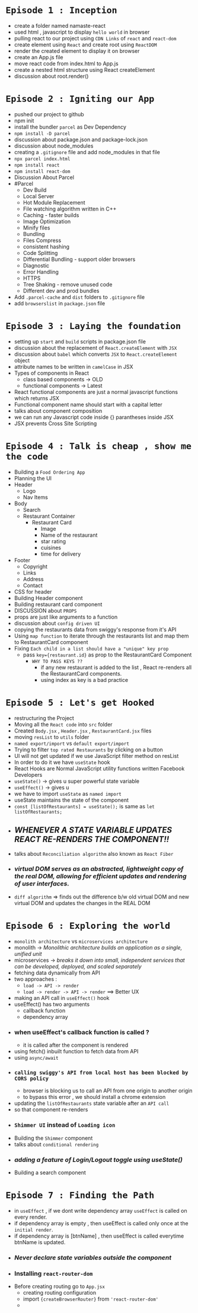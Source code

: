 # `Episode 1 : Inception`
- create a folder named namaste-react
- used html , javascript to display `hello world` in browser
- pulling react to our project using `CDN Links` of `react` and `react-dom`
- create element using `React` and create root using `ReactDOM` 
- render the created element to display it on browser
- create an App.js file
- move react code from index.html to App.js
- create a nested html structure using React createElement
- discussion about root.render()

# `Episode 2 : Igniting our App`
- pushed our project to github
- npm init
- install the bundler `parcel` as Dev Dependency
- `npm install -D parcel`
- discussion about package.json and package-lock.json
- discussion about node_modules
- creating a `.gitignore` file and add node_modules in that file
- `npx parcel index.html`
- `npm install react`
- `npm install react-dom`
- Discussion About Parcel
- #Parcel
  - Dev Build
  - Local Server
  - Hot Module Replacement
  - File watching algorithm written in C++
  - Caching - faster builds
  - Image Optimization
  - Minify files
  - Bundling
  - Files Compress
  - consistent hashing
  - Code Splitting
  - Differential Bundling - support older browsers
  - Diagnostic
  - Error Handling
  - HTTPS
  - Tree Shaking - remove unused code
  - Different dev and prod bundles
- Add `.parcel-cache` and `dist` folders to `.gitignore` file
- add `browserslist` in `package.json` file

# `Episode 3 : Laying the foundation`
- setting up `start` and `build` scripts in package.json file
- discussion about the replacement of `React.createElement` with `JSX`
- discussion about `babel` which converts `JSX` to `React.createElement` object
- attribute names to be written in `camelCase` in JSX
- Types of components in React
  - class based components -> OLD
  - functional components -> Latest
- React functional components are just a normal javascript functions which returns JSX
- Functional component name should start with a capital letter
- talks about component composition
- we can run any Javascript code inside {} parantheses inside JSX
- JSX prevents Cross Site Scripting

# `Episode 4 : Talk is cheap , show me the code`
- Building a `Food Ordering App`
- Planning the UI
- Header
  - Logo
  - Nav Items
- Body
  - Search
  - Restaurant Container
    - Restaurant Card
      - Image
      - Name of the restaurant
      - star rating
      - cuisines
      - time for delivery
- Footer
  - Copyright
  - Links
  - Address
  - Contact
- CSS for header
- Building Header component
- Building restaurant card component
- DISCUSSION about `PROPS`
- props are just like arguments to a function
- discussion about `config driven UI`
- copying the restaurants data from swiggy's response from it's API
- Using `map function` to iterate through the restaurants list and map them to RestaurantCard component
- Fixing `Each child in a list should have a "unique" key prop`
  - pass `key={restaurant.id}` as prop to the RestaurantCard Component
    - `WHY TO PASS KEYS ??`
      - if any new restaurant is added to the list , React re-renders all the RestaurantCard components.
      - using index as key is a bad practice

# `Episode 5 : Let's get Hooked`
- restructuring the Project
- Moving all the `React code` into `src` folder
- Created `Body.jsx` , `Header.jsx` , `RestaurantCard.jsx` files
- moving `resList` to `utils` folder
- `named export/import` vs `default export/import`
- Trying to filter `top rated Restaurants` by clicking on a button
- UI will not get updated if we use JavaScript filter method on resList
- In order to do it we have `useState` hook
- React Hooks are Normal JavaScript utility functions written Facebook Developers
- `useState()` -> gives u super powerful state variable
- `useEffect()` -> gives u
- we have to import `useState` as `named import`
- useState maintains the state of the component
- `const [listOfRestaurants] = useState();` is same as `let listOfRestaurants;`
- ## _**WHENEVER A STATE VARIABLE UPDATES REACT RE-RENDERS THE COMPONENT!!**_
- talks about `Reconciliation algorithm` also known as `React Fiber`
- ### _virtual DOM serves as an abstracted, lightweight copy of the real DOM, allowing for efficient updates and rendering of user interfaces._
- `diff algorithm` => finds out the difference b/w old virtual DOM and new virtual DOM and updates the changes in the REAL DOM

# `Episode 6 : Exploring the world`
- `monolith architecture` vs `microservices architecture`
- monolith -> _Monolithic architecture builds an application as a single, unified unit_
- microservices -> _breaks it down into small, independent services that can be developed, deployed, and scaled separately_
- fetching data dynamically from API
- two approaches :
  - `load -> API -> render`
  - `load -> render -> API -> render` ==> Better UX
- making an API call in `useEffect()` hook
- useEffect() has two arguments
  - callback function
  - dependency array
- ### when useEffect's callback function is called ?
  - it is called after the component is rendered
- using fetch() inbuilt function to fetch data from API
- using `async/await`
- ### `calling swiggy's API from local host has been blocked by CORS policy`
  - browser is blocking us to call an API from one origin to another origin
  - to bypass this error , we should install a chrome extension
- updating the `listOfRestaurants` state variable after an `API call`
- so that component re-renders
- ### `Shimmer UI` instead of `Loading icon`
- Building the `Shimmer` component
- talks about `conditional rendering`
- ### _adding a feature of Login/Logout toggle using useState()_
- Building a search component

# `Episode 7 : Finding the Path`
- in `useEffect` , if we dont write dependency array `useEffect` is called on every render.
- if dependency array is empty , then useEffect is called only once at the `initial render`.
- if dependency array is [btnName] , then useEffect is called everytime btnName is updated.
- ### _Never declare state variables outside the component_
- ### Installing `react-router-dom`
- Before creating routing go to `App.jsx`
  - creating routing configuration
  - import `{createBrowserRouter}` from `'react-router-dom'`
  - 
